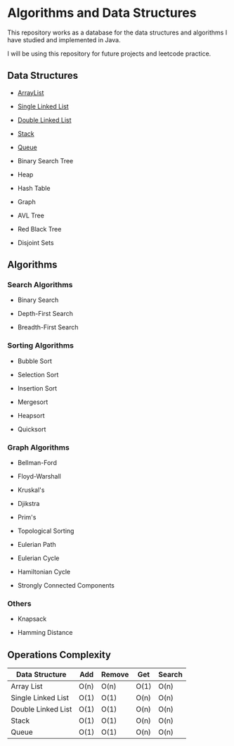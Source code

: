 # Algorithms and Data Structures
This repository works as a database for the data structures and algorithms I have studied and implemented in Java.

I will be using this repository for future projects and leetcode practice.

## Data Structures

- [ArrayList](https://github.com/Tales-Andrade/algorithms-and-data-structures-implementations/tree/main/data-structures/ArrayList)

- [Single Linked List](https://github.com/Tales-Andrade/algorithms-and-data-structures-implementations/tree/main/data-structures/SingleLinkedList)

- [Double Linked List](https://github.com/Tales-Andrade/algorithms-and-data-structures-implementations/tree/main/data-structures/DoubleLinkedList)

- [Stack](https://github.com/Tales-Andrade/algorithms-and-data-structures-implementations/tree/main/data-structures/Stack)

- [Queue](https://github.com/Tales-Andrade/algorithms-and-data-structures-implementations/tree/main/data-structures/Queue)

- Binary Search Tree

- Heap

- Hash Table

- Graph

- AVL Tree

- Red Black Tree

- Disjoint Sets

## Algorithms

### Search Algorithms

- Binary Search

- Depth-First Search

- Breadth-First Search

### Sorting Algorithms

- Bubble Sort

- Selection Sort

- Insertion Sort

- Mergesort

- Heapsort

- Quicksort

### Graph Algorithms
- Bellman-Ford

- Floyd-Warshall

- Kruskal's

- Djikstra

- Prim's

- Topological Sorting

- Eulerian Path

- Eulerian Cycle

- Hamiltonian Cycle 

- Strongly Connected Components

### Others

- Knapsack

- Hamming Distance

## Operations Complexity

| Data Structure | Add | Remove | Get | Search |
| --- | --- | --- | --- | --- |
| Array List | O(n) | O(n) | O(1) | O(n) |
| Single Linked List | O(1) | O(1) | O(n) | O(n) |
| Double Linked List | O(1) | O(1) | O(n) | O(n) |
| Stack | O(1) | O(1) | O(n) | O(n) |
| Queue | O(1) | O(1) | O(n) | O(n) |